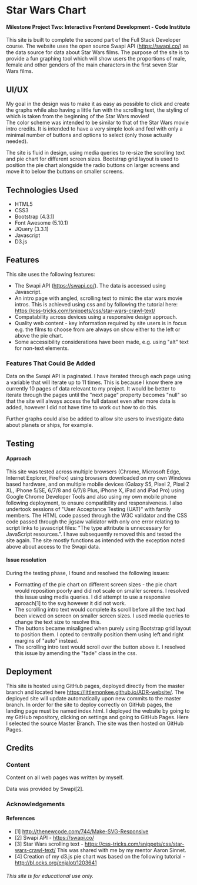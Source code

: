 # Star Wars Chart

#### Milestone Project Two: Interactive Frontend Development - Code Institute

This site is built to complete the second part of the Full Stack Developer course. The website uses the open source Swapi API (https://swapi.co/) as the data source for data about Star Wars films.
The purpose of the site is to provide a fun graphing tool which will show users the proportions of male, female and other genders of the main characters in the first seven Star Wars films.

## UI/UX
My goal in the design was to make it as easy as possible to click and create the graphs while also having a little fun with the scrolling text, the styling of which is taken from the beginning of the Star Wars movies!  
The color scheme was intended to be similar to that of the Star Wars movie intro credits. 
It is intended to have a very simple look and feel with only a minimal number of buttons and options to select (only those actually needed).

The site is fluid in design, using media queries to re-size the scrolling text and pie chart for different screen sizes. Bootstrap grid layout is used to position the pie chart alongside the radio buttons on larger screens and move it to below the buttons on smaller screens. 

## Technologies Used
- HTML5
- CSS3
- Bootstrap (4.3.1)
- Font Awesome (5.10.1)
- JQuery (3.3.1)
- Javascript
- D3.js

## Features
This site uses the following features:
- The Swapi API (https://swapi.co/). The data is accessed using Javascript.
- An intro page with angled, scrolling text to mimic the star wars movie intros. This is achieved using css and by following the tutorial here: https://css-tricks.com/snippets/css/star-wars-crawl-text/
- Compatability across devices using a responsive design approach.
- Quality web content - key information required by site users is in focus e.g. the films to choose from are always on show either to the left or above the pie chart.
- Some accessibility considerations have been made, e.g. using "alt" text for non-text elements.

### Features That Could Be Added
Data on the Swapi API is paginated. I have iterated through each page using a variable that will iterate up to 11 times. This is because I know there are currently 10 pages of data relevant to my project.
It would be better to iterate through the pages until the "next page" property becomes "null" so that the site will always access the full dataset even after more data is added, however I did not have time to work out how to do this.

Further graphs could also be added to allow site users to investigate data about planets or ships, for example.

## Testing
#### Approach
This site was tested across multiple browsers (Chrome, Microsoft Edge, Internet Explorer, FireFox) using browsers downloaded on my own Windows based hardware, and on multiple mobile devices (Galaxy S5, Pixel 2, Pixel 2 XL, iPhone 5/SE, 6/7/8 and 6/7/8 Plus, iPhone X, iPad and iPad Pro) using Google Chrome Developer Tools and also using my own mobile phone following deployment, to ensure compatibility and responsiveness. 
I also undertook sessions of "User Acceptance Testing (UAT)" with family members.
The HTML code passed through the W3C validator and the CSS code passed through the jigsaw validator with only one error relating to script links to javascript files: "The type attribute is unnecessary for JavaScript resources.". I have subsequently removed this and tested the site again.
The site mostly functions as intended with the exception noted above about access to the Swapi data.

#### Issue resolution
During the testing phase, I found and resolved the following issues:
- Formatting of the pie chart on different screen sizes - the pie chart would reposition poorly and did not scale on smaller screens. I resolved this issue using media queries. I did attempt to use a responsive aproach[1] to the svg however it did not work.
- The scrolling intro text would complete its scroll before all the text had been viewed on screen on smaller screen sizes. I used media queries to change the text size to resolve this.
- The buttons became misaligned when purely using Bootstrap grid layout to position them. I opted to centrally position them using left and right margins of "auto" instead.
- The scrolling intro text would scroll over the button above it. I resolved this issue by amending the "fade" class in the css.

## Deployment
This site is hosted using GitHub pages, deployed directly from the master branch and located here https://littlemonkee.github.io/ADR-website/. The deployed site will update automatically upon new commits to the master branch. In order for the site to deploy correctly on GitHub pages, the landing page must be named index.html.
I deployed the website by going to my GitHub repository, clicking on settings and going to GitHub Pages. Here I selected the source Master Branch. The site was then hosted on GitHub Pages.

## Credits
### Content
Content on all web pages was written by myself. 

Data was provided by Swapi[2].

### Acknowledgements

#### References
- [1] http://thenewcode.com/744/Make-SVG-Responsive
- [2] Swapi API - https://swapi.co/
- [3] Star Wars scrolling text - https://css-tricks.com/snippets/css/star-wars-crawl-text/ This was shared with me by my mentor Aaron Sinnet.
- [4] Creation of my d3.js pie chart was based on the following tutorial - http://bl.ocks.org/enjalot/1203641

###### This site is for educational use only.


